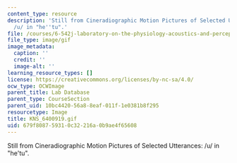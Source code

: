 ```yaml
---
content_type: resource
description: 'Still from Cineradiographic Motion Pictures of Selected Utterances:
  /u/ in "he''tu".'
file: /courses/6-542j-laboratory-on-the-physiology-acoustics-and-perception-of-speech-fall-2005/679f808759310c32216a0b9ae4f65608_KNS_6400919.gif
file_type: image/gif
image_metadata:
  caption: ''
  credit: ''
  image-alt: ''
learning_resource_types: []
license: https://creativecommons.org/licenses/by-nc-sa/4.0/
ocw_type: OCWImage
parent_title: Lab Database
parent_type: CourseSection
parent_uid: 10bc4420-56a8-8eaf-011f-1e0381b8f295
resourcetype: Image
title: KNS_6400919.gif
uid: 679f8087-5931-0c32-216a-0b9ae4f65608
---
```

Still from Cineradiographic Motion Pictures of Selected Utterances: /u/ in "he'tu".